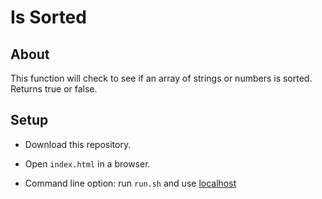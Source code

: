 Is Sorted
=========

About
-----
This function will check to see if an array of strings or numbers is sorted. Returns true or false.

Setup
-----

* Download this repository.

* Open `index.html` in a browser.

* Command line option: run `run.sh` and use [localhost](http://localhost:9000)